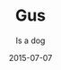 ---
title: Gus
subtitle: Is a dog
layout: default
modal-id: 8
date: 2015-07-07
category: blog
description: <p class="text-left">Internet Camp är ett projekt som vi på Contribe, tillsammans med City Network och Social Factory, är med och anordnar sedan två år tillbaka. Detta årets omgång är precis avslutad.</p>

---